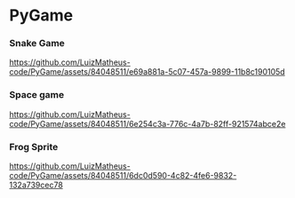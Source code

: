 # PyGame

### Snake Game

https://github.com/LuizMatheus-code/PyGame/assets/84048511/e69a881a-5c07-457a-9899-11b8c190105d

### Space game

https://github.com/LuizMatheus-code/PyGame/assets/84048511/6e254c3a-776c-4a7b-82ff-921574abce2e

### Frog Sprite

https://github.com/LuizMatheus-code/PyGame/assets/84048511/6dc0d590-4c82-4fe6-9832-132a739cec78
